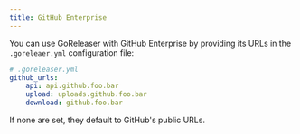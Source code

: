 ```yaml
---
title: GitHub Enterprise
---
```


You can use GoReleaser with GitHub Enterprise by providing its URLs in
the `.goreleaer.yml` configuration file:

```yaml
# .goreleaser.yml
github_urls:
    api: api.github.foo.bar
    upload: uploads.github.foo.bar
    download: github.foo.bar
```

If none are set, they default to GitHub's public URLs.
